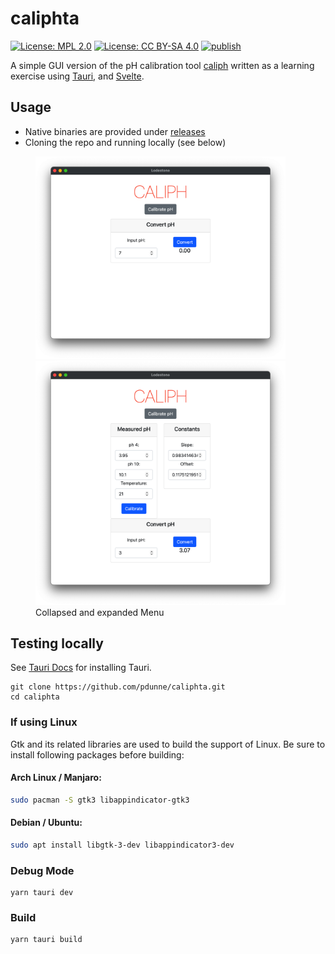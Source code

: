 # caliphta

[![License: MPL 2.0](https://img.shields.io/badge/License-MPL%202.0-blue.svg)](https://opensource.org/licenses/MPL-2.0)
[![License: CC BY-SA 4.0](https://img.shields.io/badge/License-CC%20BY--SA%204.0-lightgrey.svg)](https://creativecommons.org/licenses/by-sa/4.0/)
[![publish](https://github.com/pdunne/caliphta/actions/workflows/publish.yml/badge.svg)](https://github.com/pdunne/caliphta/actions/workflows/publish.yml)

A simple GUI version of the pH calibration tool [caliph](https://github.com/pdunne/caliph) written as a learning exercise using [Tauri](https://tauri.studio/en/), and [Svelte](https://svelte.dev).

## Usage

- Native binaries are provided under [releases](https://github.com/pdunne/caliphta/releases)
- Cloning the repo and running locally (see below)

<figure>
  <img src="img/collapsed.png" width=400/>
  <img src="img/expanded.png" width=400/>
  <figcaption>Collapsed and expanded Menu</figcaption>
</figure>

## Testing locally

See [Tauri Docs](https://tauri.studio/en/docs/getting-started/intro) for installing Tauri.

```console
git clone https://github.com/pdunne/caliphta.git
cd caliphta
```

### If using Linux

Gtk and its related libraries are used to build the support of Linux. Be sure to install following packages before building:

#### Arch Linux / Manjaro:

```bash
sudo pacman -S gtk3 libappindicator-gtk3
```

#### Debian / Ubuntu:

```bash
sudo apt install libgtk-3-dev libappindicator3-dev
```


### Debug Mode

```console
yarn tauri dev
```

### Build

```console
yarn tauri build
```
